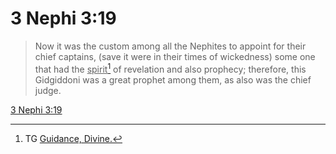 # 3 Nephi 3:19

> Now it was the custom among all the Nephites to appoint for their chief captains, (save it were in their times of wickedness) some one that had the <u>spirit</u>[^a] of revelation and also prophecy; therefore, this Gidgiddoni was a great prophet among them, as also was the chief judge.

[3 Nephi 3:19](https://www.churchofjesuschrist.org/study/scriptures/bofm/3-ne/3?lang=eng&id=p19#p19)


[^a]: TG [Guidance, Divine.](https://www.churchofjesuschrist.org/study/scriptures/tg/guidance-divine?lang=eng)
